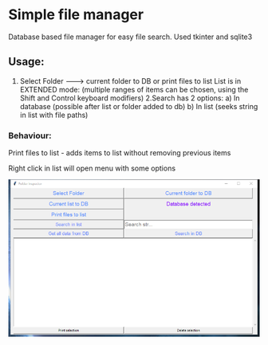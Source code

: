 # Simple file manager
Database based file manager for easy file search. 
Used tkinter and sqlite3


## Usage:
1. Select Folder ---> current folder to DB or print files to list
    List is in EXTENDED mode:
     (multiple ranges of items can be chosen, using the Shift and Control keyboard modifiers)
2.Search has 2 options:
    a) In database (possible after list or folder added to db)
    b) In list (seeks string in list with file paths)

### Behaviour:
Print files to list    - adds items to list without removing previous items  

Right click in list will open menu with some options 

![](simple%20manager.png)
